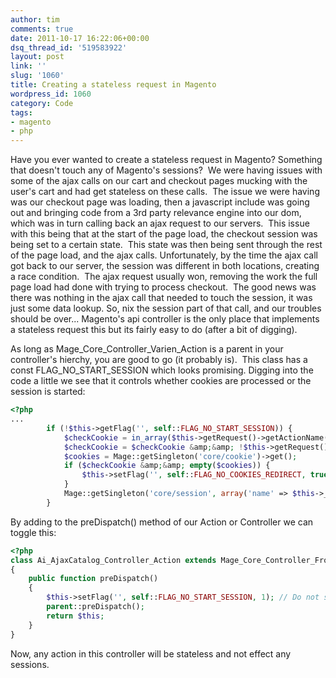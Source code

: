 ```yaml
---
author: tim
comments: true
date: 2011-10-17 16:22:06+00:00
dsq_thread_id: '519583922'
layout: post
link: ''
slug: '1060'
title: Creating a stateless request in Magento
wordpress_id: 1060
category: Code
tags:
- magento
- php
---
```


Have you ever wanted to create a stateless request in Magento? Something that doesn't touch any of Magento's sessions?  We were having issues with some of the ajax calls on our cart and checkout pages mucking with the user's cart and had get stateless on these calls.  The issue we were having was our checkout page was loading, then a javascript include was going out and bringing code from a 3rd party relevance engine into our dom, which was in turn calling back an ajax request to our servers.  This issue with this being that at the start of the page load, the checkout session was being set to a certain state.  This state was then being sent through the rest of the page load, and the ajax calls. Unfortunately, by the time the ajax call got back to our server, the session was different in both locations, creating a race condition.  The ajax request usually won, removing the work the full page load had done with trying to process checkout.  The good news was there was nothing in the ajax call that needed to touch the session, it was just some data lookup. So, nix the session part of that call, and our troubles should be over... Magento's api controller is the only place that implements a stateless request this but its fairly easy to do (after a bit of digging).

As long as Mage_Core_Controller_Varien_Action is a parent in your controller's hierchy, you are good to go (it probably is).  This class has a const FLAG_NO_START_SESSION which looks promising. Digging into the code a little we see that it controls whether cookies are processed or the session is started:

```PHP
<?php
...
        if (!$this->getFlag('', self::FLAG_NO_START_SESSION)) {
            $checkCookie = in_array($this->getRequest()->getActionName(), $this->_cookieCheckActions);
            $checkCookie = $checkCookie &amp;&amp; !$this->getRequest()->getParam('nocookie', false);
            $cookies = Mage::getSingleton('core/cookie')->get();
            if ($checkCookie &amp;&amp; empty($cookies)) {
                $this->setFlag('', self::FLAG_NO_COOKIES_REDIRECT, true);
            }
            Mage::getSingleton('core/session', array('name' => $this->_sessionNamespace))->start();
        }
```

By adding to the preDispatch() method of our Action or Controller we can toggle this:

```PHP
<?php
class Ai_AjaxCatalog_Controller_Action extends Mage_Core_Controller_Front_Action
{
	public function preDispatch()
	{
		$this->setFlag('', self::FLAG_NO_START_SESSION, 1); // Do not start standard session
		parent::preDispatch();
		return $this;
	}
}
```



Now, any action in this controller will be stateless and not effect any sessions.